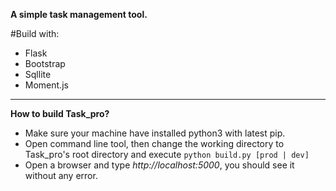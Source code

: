 **A simple task management tool.**

#Build with:
- Flask
- Bootstrap
- Sqllite
- Moment.js
***
**How to build Task_pro?**
- Make sure your machine have installed python3 with latest pip.
- Open command line tool, then change the working directory to Task_pro's root directory and execute `python build.py [prod | dev]`
- Open a browser and type *http://localhost:5000*, you should see it without any error. 